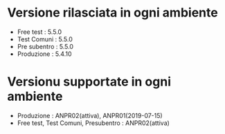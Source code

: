 # Versione rilasciata in ogni ambiente

- Free test : 5.5.0
- Test Comuni : 5.5.0
- Pre subentro : 5.5.0
- Produzione : 5.4.10


# Versionu supportate in ogni ambiente

- Produzione : ANPR02(attiva), ANPR01(2019-07-15)
- Free test, Test Comuni, Presubentro : ANPR02(attiva)

